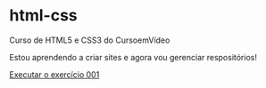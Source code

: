 # html-css
 Curso de HTML5 e CSS3 do CursoemVídeo

Estou aprendendo a criar sites e agora vou gerenciar respositórios!

<a href="exercicios/ex001/index.html"> Executar o exercício 001 </a>
